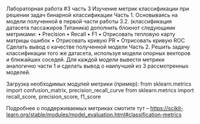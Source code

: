 Лабораторная работа #3 часть 3
Изучение метрик классификации при решении задач бинарной классификации
Часть 1.
Основываясь на модели полученной в первой части работы 3.2. (классификация  датасета пассажиров Титаника) дополнить блокнот следующими метриками:
•	Precision
•	Recall
•	F1
•	Отрисовать тепловую карту матрицы ошибок 
•	Отрисовать кривую РR
•	Отрисовать кривую ROC
Сделать вывод о качестве полученной модели
Часть 2.
Решить задачу классификации того же датасета, используя модели опорных векторов и ближайших соседей.  Для каждой модели вывести метрики аналогично части 1 и сделать вывод о наилучшей из 3 рассмотренных моделей.

Загрузка необходимых модулей метрики (пример):
from sklearn.metrics import confusion_matrix, precision_recall_curve 
from sklearn.metrics import recall_score, precision_score, f1_score

Подробнее о поддерживаемых метриках смотите тут – 
https://scikit-learn.org/stable/modules/model_evaluation.html#classification-metrics


